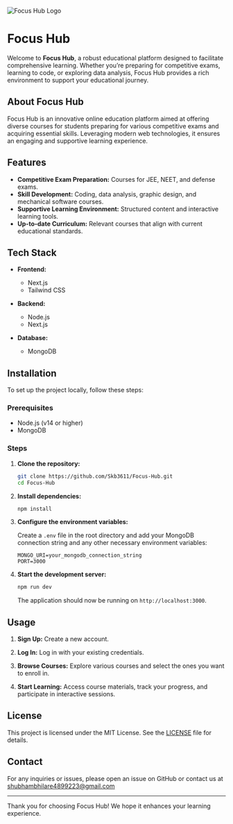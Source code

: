 ![Focus Hub Logo](https://focus-hubco.netlify.app/favicon.ico)
# Focus Hub


Welcome to **Focus Hub**, a robust educational platform designed to facilitate comprehensive learning. Whether you’re preparing for competitive exams, learning to code, or exploring data analysis, Focus Hub provides a rich environment to support your educational journey.

## About Focus Hub

Focus Hub is an innovative online education platform aimed at offering diverse courses for students preparing for various competitive exams and acquiring essential skills. Leveraging modern web technologies, it ensures an engaging and supportive learning experience.

## Features

- **Competitive Exam Preparation:** Courses for JEE, NEET, and defense exams.
- **Skill Development:** Coding, data analysis, graphic design, and mechanical software courses.
- **Supportive Learning Environment:** Structured content and interactive learning tools.
- **Up-to-date Curriculum:** Relevant courses that align with current educational standards.

## Tech Stack

- **Frontend:**
  - Next.js
  - Tailwind CSS

- **Backend:**
  - Node.js
  - Next.js

- **Database:**
  - MongoDB

## Installation

To set up the project locally, follow these steps:

### Prerequisites

- Node.js (v14 or higher)
- MongoDB

### Steps

1. **Clone the repository:**

    ```sh
    git clone https://github.com/Skb3611/Focus-Hub.git
    cd Focus-Hub
    ```

2. **Install dependencies:**

    ```sh
    npm install
    ```

3. **Configure the environment variables:**

    Create a `.env` file in the root directory and add your MongoDB connection string and any other necessary environment variables:

    ```env
    MONGO_URI=your_mongodb_connection_string
    PORT=3000
    ```

4. **Start the development server:**

    ```sh
    npm run dev
    ```

    The application should now be running on `http://localhost:3000`.

## Usage

1. **Sign Up:**
   Create a new account.

2. **Log In:**
   Log in with your existing credentials.

3. **Browse Courses:**
   Explore various courses and select the ones you want to enroll in.

4. **Start Learning:**
   Access course materials, track your progress, and participate in interactive sessions.

## License

This project is licensed under the MIT License. See the [LICENSE](LICENSE) file for details.

## Contact

For any inquiries or issues, please open an issue on GitHub or contact us at shubhambhilare4899223@gmail.com

---

Thank you for choosing Focus Hub! We hope it enhances your learning experience.
